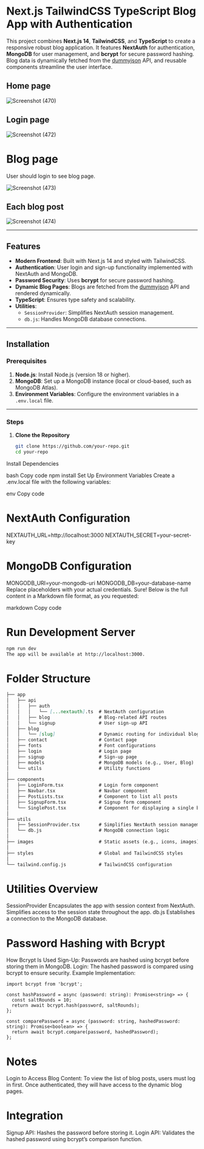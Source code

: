 # Next.js TailwindCSS TypeScript Blog App with Authentication

This project combines **Next.js 14**, **TailwindCSS**, and **TypeScript** to create a responsive robust blog application. It features **NextAuth** for authentication, **MongoDB** for user management, and **bcrypt** for secure password hashing. Blog data is dynamically fetched from the [dummyjson](https://dummyjson.com/) API, and reusable components streamline the user interface.


## Home page

![Screenshot (470)](https://github.com/user-attachments/assets/4ece5d7d-046a-45be-acd5-8884f93d712c)

## Login page 

![Screenshot (472)](https://github.com/user-attachments/assets/f30b329f-c196-4fa4-9238-d9f9cac46644)

# Blog page 

User should login to see blog page.

![Screenshot (473)](https://github.com/user-attachments/assets/c0099a43-a69a-4876-9db7-48953f71755c)

## Each blog post
![Screenshot (474)](https://github.com/user-attachments/assets/97a27df3-2888-45df-9a0d-a1b6e6de1d04)


---

## Features

- **Modern Frontend**: Built with Next.js 14 and styled with TailwindCSS.
- **Authentication**: User login and sign-up functionality implemented with NextAuth and MongoDB.
- **Password Security**: Uses **bcrypt** for secure password hashing.
- **Dynamic Blog Pages**: Blogs are fetched from the [dummyjson](https://dummyjson.com/) API and rendered dynamically.
- **TypeScript**: Ensures type safety and scalability.
- **Utilities**:
  - `SessionProvider`: Simplifies NextAuth session management.
  - `db.js`: Handles MongoDB database connections.

---

## Installation

### Prerequisites

1. **Node.js**: Install Node.js (version 18 or higher).
2. **MongoDB**: Set up a MongoDB instance (local or cloud-based, such as MongoDB Atlas).
3. **Environment Variables**: Configure the environment variables in a `.env.local` file.

---

### Steps

1. **Clone the Repository**  
   ```bash
   git clone https://github.com/your-repo.git
   cd your-repo
   ```
Install Dependencies

bash
Copy code
npm install
Set Up Environment Variables
Create a .env.local file with the following variables:

env
Copy code
# NextAuth Configuration
NEXTAUTH_URL=http://localhost:3000
NEXTAUTH_SECRET=your-secret-key

# MongoDB Configuration
MONGODB_URI=your-mongodb-uri
MONGODB_DB=your-database-name
Replace placeholders with your actual credentials.
Sure! Below is the full content in a Markdown file format, as you requested:

markdown
Copy code
# Run Development Server

```bash
npm run dev
The app will be available at http://localhost:3000.
```
# Folder Structure
```markdown
├── app
│   ├── api
│   │   ├── auth
│   │   │   └── [...nextauth].ts  # NextAuth configuration
│   │   ├── blog                  # Blog-related API routes
│   │   └── signup                # User sign-up API
│   ├── blog
│   │   └── [slug]                # Dynamic routing for individual blogs
│   ├── contact                   # Contact page
│   ├── fonts                     # Font configurations
│   ├── login                     # Login page
│   ├── signup                    # Sign-up page
│   ├── models                    # MongoDB models (e.g., User, Blog)
│   └── utils                     # Utility functions
│
├── components
│   ├── LoginForm.tsx             # Login form component
│   ├── Navbar.tsx                # Navbar component
│   ├── PostLists.tsx             # Component to list all posts
│   ├── SignupForm.tsx            # Signup form component
│   └── SinglePost.tsx            # Component for displaying a single blog post
│
├── utils
│   ├── SessionProvider.tsx       # Simplifies NextAuth session management
│   └── db.js                     # MongoDB connection logic
│
├── images                        # Static assets (e.g., icons, images)
│
├── styles                        # Global and TailwindCSS styles
│
└── tailwind.config.js            # TailwindCSS configuration
```

# Utilities Overview
SessionProvider
Encapsulates the app with session context from NextAuth.
Simplifies access to the session state throughout the app.
db.js
Establishes a connection to the MongoDB database.

# Password Hashing with Bcrypt
How Bcrypt Is Used
Sign-Up: Passwords are hashed using bcrypt before storing them in MongoDB.
Login: The hashed password is compared using bcrypt to ensure security.
Example Implementation:

```
import bcrypt from 'bcrypt';

const hashPassword = async (password: string): Promise<string> => {
  const saltRounds = 10;
  return await bcrypt.hash(password, saltRounds);
};

const comparePassword = async (password: string, hashedPassword: string): Promise<boolean> => {
  return await bcrypt.compare(password, hashedPassword);
};
```

# Notes
Login to Access Blog Content: To view the list of blog posts, users must log in first. Once authenticated, they will have access to the dynamic blog pages.

# Integration
Signup API: Hashes the password before storing it.
Login API: Validates the hashed password using bcrypt’s comparison function.


